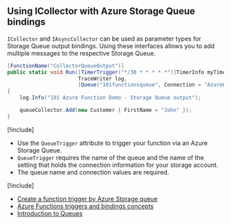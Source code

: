 ## Using ICollector with Azure Storage Queue bindings
`ICollector` and `IAsyncCollector` can be used as parameter types for Storage Queue output bindings. Using these interfaces allows you to add multiple messages to the respective Storage Queue.

```csharp
[FunctionName("CollectorQueueOutput")]
public static void Run([TimerTrigger("*/30 * * * * *")]TimerInfo myTimer,
                       TraceWriter log,
                       [Queue("101functionsqueue", Connection = "AzureWebJobsStorage")] ICollector<Customer> queueCollector)
{
    log.Info("101 Azure Function Demo - Storage Queue output");

    queueCollector.Add(new Customer { FirstName = "John" });
}
```

[!include[](../includes/takeaways-heading.md)]
* Use the `QueueTrigger` attribute to trigger your function via an Azure Storage Queue.
* `QueueTrigger` requires the name of the queue and the name of the setting that holds the connection information for your storage account.
* The queue name and connection values are required.

[!include[](../includes/read-more-heading.md)]
* [Create a function trigger by Azure Storage queue](https://docs.microsoft.com/azure/azure-functions/functions-create-storage-queue-triggered-function)
* [Azure Functions triggers and bindings concepts](https://docs.microsoft.com/azure/azure-functions/functions-triggers-bindings)
* [Introduction to Queues](https://docs.microsoft.com/azure/storage/queues/storage-queues-introduction)
